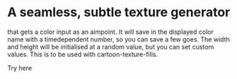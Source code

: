 # A seamless, subtle texture generator
that gets a color input as an aimpoint.
It will save in the displayed color name with a timedependent number, so you can save a few goes.
The width and height will be initialised at a random value, but you can set custom values.
This is to be used with cartoon-texture-fills.

Try here
